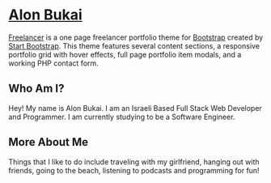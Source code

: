 # [Alon Bukai](http://alonbukai.com/)

[Freelancer](http://startbootstrap.com/template-overviews/freelancer/) is a one page freelancer portfolio theme for [Bootstrap](http://getbootstrap.com/) created by [Start Bootstrap](http://startbootstrap.com/). This theme features several content sections, a responsive portfolio grid with hover effects, full page portfolio item modals, and a working PHP contact form.

## Who Am I?

Hey! My name is Alon Bukai.
I am an Israeli Based Full Stack Web Developer and Programmer.
I am currently studying to be a Software Engineer.

## More About Me

Things that I like to do include traveling with my girlfriend, hanging out with friends, going to the beach, listening to podcasts and programming for fun!